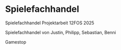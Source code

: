 # Spielefachhandel
Spielefachhandel Projektarbeit 12FOS 2025

Spielefachhandel von Justin, Philipp, Sebastian, Benni

Gamestop
